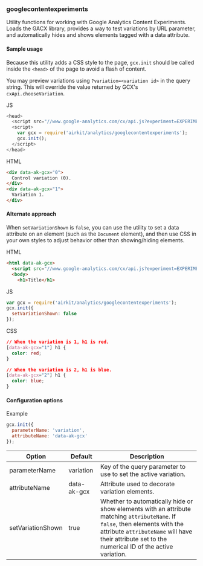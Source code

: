 ### googlecontentexperiments

Utility functions for working with Google Analytics Content Experiments. Loads
the GACX library, provides a way to test variations by URL parameter, and
automatically hides and shows elements tagged with a data attribute.

#### Sample usage

Because this utility adds a CSS style to the page, `gcx.init` should be called
inside the `<head>` of the page to avoid a flash of content.

You may preview variations using `?variation=<variation id>` in the query
string. This will override the value returned by GCX's `cxApi.chooseVariation`.

JS

```javascript
<head>
  <script src="//www.google-analytics.com/cx/api.js?experiment=EXPERIMENT_ID"></script>
  <script>
    var gcx = require('airkit/analytics/googlecontentexperiments');
    gcx.init();
  </script>
</head>
```

HTML

```html
<div data-ak-gcx="0">
  Control variation (0).
</div>
<div data-ak-gcx="1">
  Variation 1.
</div>
```

#### Alternate approach

When `setVariationShown` is `false`, you can use the utility to set a data
attribute on an element (such as the `Document` element), and then use CSS in
your own styles to adjust behavior other than showing/hiding elements.

HTML

```html
<html data-ak-gcx>
  <script src="//www.google-analytics.com/cx/api.js?experiment=EXPERIMENT_ID"></script>
  <body>
    <h1>Title</h1>
```

JS

```javascript
var gcx = require('airkit/analytics/googlecontentexperiments');
gcx.init({
  setVariationShown: false
});
```

CSS

```css
// When the variation is 1, h1 is red.
[data-ak-gcx="1"] h1 {
  color: red;
}

// When the variation is 2, h1 is blue.
[data-ak-gcx="2"] h1 {
  color: blue;
}
```

#### Configuration options

Example

```javascript
gcx.init({
  parameterName: 'variation',
  attributeName: 'data-ak-gcx'
});
```

Option | Default | Description
------ | ------- | -----------
parameterName | variation | Key of the query parameter to use to set the active variation.
attributeName | data-ak-gcx | Attribute used to decorate variation elements.
setVariationShown | true | Whether to automatically hide or show elements with an attribute matching `attributeName`. If `false`, then elements with the attribute `attributeName` will have their attribute set to the numerical ID of the active variation.
